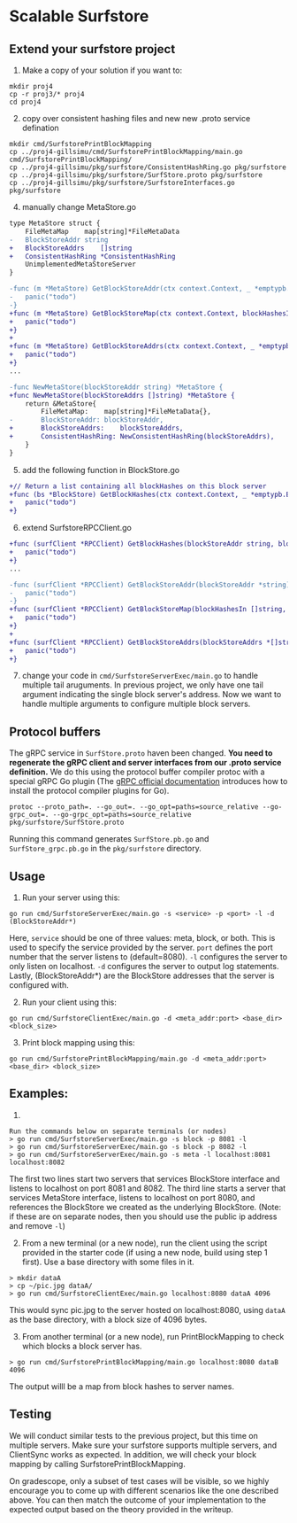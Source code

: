 # Scalable Surfstore

## Extend your surfstore project
1. Make a copy of your solution if you want to:
```shell
mkdir proj4
cp -r proj3/* proj4
cd proj4
```

2. copy over consistent hashing files and new new .proto service defination
```shell
mkdir cmd/SurfstorePrintBlockMapping
cp ../proj4-gillsimu/cmd/SurfstorePrintBlockMapping/main.go cmd/SurfstorePrintBlockMapping/
cp ../proj4-gillsimu/pkg/surfstore/ConsistentHashRing.go pkg/surfstore
cp ../proj4-gillsimu/pkg/surfstore/SurfStore.proto pkg/surfstore
cp ../proj4-gillsimu/pkg/surfstore/SurfstoreInterfaces.go pkg/surfstore
```

4. manually change MetaStore.go
```diff
type MetaStore struct {
	FileMetaMap    map[string]*FileMetaData
-	BlockStoreAddr string
+	BlockStoreAddrs    []string
+	ConsistentHashRing *ConsistentHashRing
	UnimplementedMetaStoreServer
}

-func (m *MetaStore) GetBlockStoreAddr(ctx context.Context, _ *emptypb.Empty) (*BlockStoreAddr, error) {
-	panic("todo")
-}
+func (m *MetaStore) GetBlockStoreMap(ctx context.Context, blockHashesIn *BlockHashes) (*BlockStoreMap, error) {
+	panic("todo")
+}
+
+func (m *MetaStore) GetBlockStoreAddrs(ctx context.Context, _ *emptypb.Empty) (*BlockStoreAddrs, error) {
+	panic("todo")
+}
...

-func NewMetaStore(blockStoreAddr string) *MetaStore {
+func NewMetaStore(blockStoreAddrs []string) *MetaStore {
	return &MetaStore{
		FileMetaMap:    map[string]*FileMetaData{},
-		BlockStoreAddr: blockStoreAddr,
+		BlockStoreAddrs:    blockStoreAddrs,
+		ConsistentHashRing: NewConsistentHashRing(blockStoreAddrs),
	}
}
```

5. add the following function in BlockStore.go
```diff
+// Return a list containing all blockHashes on this block server
+func (bs *BlockStore) GetBlockHashes(ctx context.Context, _ *emptypb.Empty) (*BlockHashes, error) {
+	panic("todo")
+}
```

6. extend SurfstoreRPCClient.go 
```diff
+func (surfClient *RPCClient) GetBlockHashes(blockStoreAddr string, blockHashes *[]string) error {
+	panic("todo")
+}
...

-func (surfClient *RPCClient) GetBlockStoreAddr(blockStoreAddr *string) error {
-	panic("todo")
-}
+func (surfClient *RPCClient) GetBlockStoreMap(blockHashesIn []string, blockStoreMap *map[string][]string) error {
+	panic("todo")
+}
+
+func (surfClient *RPCClient) GetBlockStoreAddrs(blockStoreAddrs *[]string) error {
+	panic("todo")
+}
```

7. change your code in `cmd/SurfstoreServerExec/main.go` to handle multiple tail aruguments. In previous project, we only have one tail argument indicating the single block server's address. Now we want to handle multiple arguments to configure multiple block servers. 



## Protocol buffers

<!-- ```diff
service BlockStore {
    rpc GetBlock (BlockHash) returns (Block) {}
    rpc PutBlock (Block) returns (Success) {}
    rpc HasBlocks (BlockHashes) returns (BlockHashes) {}
+   rpc GetBlockHashes (google.protobuf.Empty) returns (BlockHashes) {}
}

service MetaStore {
    rpc GetFileInfoMap(google.protobuf.Empty) returns (FileInfoMap) {}
    rpc UpdateFile(FileMetaData) returns (Version) {}
-   rpc GetBlockStoreAddr(google.protobuf.Empty) returns (BlockStoreAddr) {}
+   rpc GetBlockStoreMap(BlockHashes) returns (BlockStoreMap) {}
+   rpc GetBlockStoreAddrs(google.protobuf.Empty) returns (BlockStoreAddrs) {}
}
``` -->

The gRPC service in `SurfStore.proto` haven been changed. **You need to regenerate the gRPC client and server interfaces from our .proto service definition.** We do this using the protocol buffer compiler protoc with a special gRPC Go plugin (The [gRPC official documentation](https://grpc.io/docs/languages/go/basics/) introduces how to install the protocol compiler plugins for Go).

```shell
protoc --proto_path=. --go_out=. --go_opt=paths=source_relative --go-grpc_out=. --go-grpc_opt=paths=source_relative pkg/surfstore/SurfStore.proto
```

Running this command generates `SurfStore.pb.go` and `SurfStore_grpc.pb.go` in the `pkg/surfstore` directory.



## Usage
1. Run your server using this:
```shell
go run cmd/SurfstoreServerExec/main.go -s <service> -p <port> -l -d (BlockStoreAddr*)
```
Here, `service` should be one of three values: meta, block, or both. This is used to specify the service provided by the server. `port` defines the port number that the server listens to (default=8080). `-l` configures the server to only listen on localhost. `-d` configures the server to output log statements. Lastly, (BlockStoreAddr\*) are the BlockStore addresses that the server is configured with. 

2. Run your client using this:
```shell
go run cmd/SurfstoreClientExec/main.go -d <meta_addr:port> <base_dir> <block_size>
```

3. Print block mapping using this:
```shell
go run cmd/SurfstorePrintBlockMapping/main.go -d <meta_addr:port> <base_dir> <block_size>
```

## Examples:

1.
```shell
Run the commands below on separate terminals (or nodes)
> go run cmd/SurfstoreServerExec/main.go -s block -p 8081 -l
> go run cmd/SurfstoreServerExec/main.go -s block -p 8082 -l
> go run cmd/SurfstoreServerExec/main.go -s meta -l localhost:8081 localhost:8082
```
The first two lines start two servers that services BlockStore interface and listens to localhost on port 8081 and 8082. The third line starts a server that services MetaStore interface, listens to localhost on port 8080, and references the BlockStore we created as the underlying BlockStore. (Note: if these are on separate nodes, then you should use the public ip address and remove `-l`)

2. From a new terminal (or a new node), run the client using the script provided in the starter code (if using a new node, build using step 1 first). Use a base directory with some files in it.
```shell
> mkdir dataA
> cp ~/pic.jpg dataA/ 
> go run cmd/SurfstoreClientExec/main.go localhost:8080 dataA 4096
```
This would sync pic.jpg to the server hosted on localhost:8080, using `dataA` as the base directory, with a block size of 4096 bytes.

3. From another terminal (or a new node), run PrintBlockMapping to check which blocks a block server has. 
```shell
> go run cmd/SurfstorePrintBlockMapping/main.go localhost:8080 dataB 4096
```
The output willl be a map from block hashes to server names. 

## Testing 
We will conduct similar tests to the previous project, but this time on multiple servers. Make sure your surfstore supports multiple servers, and ClientSync works as expected. In addition, we will check your block mapping by calling SurfstorePrintBlockMapping. 

On gradescope, only a subset of test cases will be visible, so we highly encourage you to come up with different scenarios like the one described above. You can then match the outcome of your implementation to the expected output based on the theory provided in the writeup.
